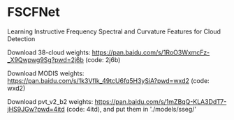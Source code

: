 # FSCFNet
Learning Instructive Frequency Spectral and Curvature Features for Cloud Detection

Download 38-cloud weights: https://pan.baidu.com/s/1RoO3WxmcFz-_X9Qwpwg9Sg?pwd=2j6b (code: 2j6b)

Download MODIS weights: https://pan.baidu.com/s/1k3Vflk_49tcU6fq5H3ySiA?pwd=wxd2 (code: wxd2)

Download pvt_v2_b2 weights: https://pan.baidu.com/s/1mZBqQ-KLA3DdT7-jHS9JGw?pwd=4itd (code: 4itd), and put them in './models/sseg/'
